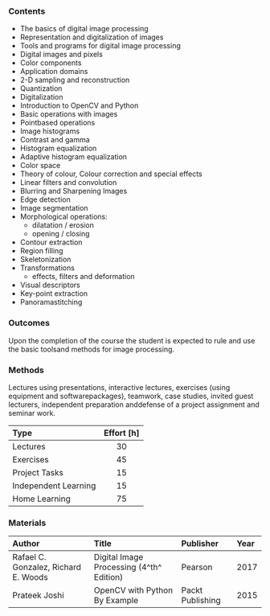 ### Contents

* The basics of digital image processing
* Representation and digitalization of images
* Tools and programs for digital image processing
* Digital images and pixels
* Color components
* Application domains
* 2-D sampling and reconstruction
* Quantization
* Digitalization
* Introduction to OpenCV and Python
* Basic operations with images
* Pointbased operations
* Image histograms
* Contrast and gamma
* Histogram equalization
* Adaptive histogram equalization
* Color space
* Theory of colour, Colour correction and special effects
* Linear filters and convolution
* Blurring and Sharpening Images
* Edge detection
* Image segmentation
* Morphological operations: 
  * dilatation / erosion
  * opening / closing
* Contour extraction
* Region filling
* Skeletonization
* Transformations
  * effects, filters and deformation
* Visual descriptors
* Key-point extraction
* Panoramastitching

### Outcomes

Upon the completion of the course the student is expected to rule and use the basic toolsand methods for image processing.

### Methods

Lectures using presentations, interactive lectures, exercises (using equipment and softwarepackages), teamwork, case studies, invited guest lecturers, independent preparation anddefense of a project assignment and seminar work.

| Type                 | Effort \[h\] |
| :------------------- | :----------: |
| Lectures             |      30      |
| Exercises            |      45      |
| Project Tasks        |      15      |
| Independent Learning |      15      |
| Home Learning        |      75      |

### Materials

 | Author                               | Title                                    | Publisher        | Year |
 | :----------------------------------- | :--------------------------------------- | :--------------- | :--- |
 | Rafael C. Gonzalez, Richard E. Woods | Digital Image Processing (4^th^ Edition) | Pearson          | 2017 |
 | Prateek Joshi                        | OpenCV with Python By  Example           | Packt Publishing | 2015 |

<!-- more -->